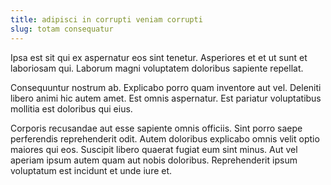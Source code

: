 ```yaml
---
title: adipisci in corrupti veniam corrupti
slug: totam consequatur
---
```


Ipsa est sit qui ex aspernatur eos sint tenetur. Asperiores et et ut sunt et laboriosam qui. Laborum magni voluptatem doloribus sapiente repellat.

Consequuntur nostrum ab. Explicabo porro quam inventore aut vel. Deleniti libero animi hic autem amet. Est omnis aspernatur. Est pariatur voluptatibus mollitia est doloribus qui eius.

Corporis recusandae aut esse sapiente omnis officiis. Sint porro saepe perferendis reprehenderit odit. Autem doloribus explicabo omnis velit optio maiores qui eos. Suscipit libero quaerat fugiat eum sint minus. Aut vel aperiam ipsum autem quam aut nobis doloribus. Reprehenderit ipsum voluptatum est incidunt et unde iure et.
